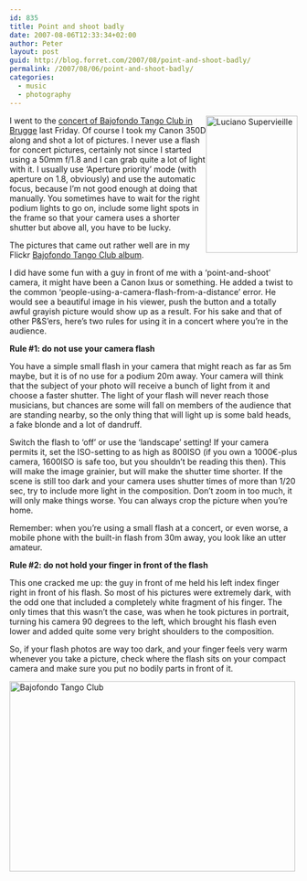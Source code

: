```yaml
---
id: 835
title: Point and shoot badly
date: 2007-08-06T12:33:34+02:00
author: Peter
layout: post
guid: http://blog.forret.com/2007/08/point-and-shoot-badly/
permalink: /2007/08/06/point-and-shoot-badly/
categories:
  - music
  - photography
---
```

[<img loading="lazy" width="160" src="http://farm2.static.flickr.com/1407/1005378957_25ff524d5f_m.jpg" alt="Luciano Supervieille" height="240" style="float: right" />](http://www.flickr.com/photos/pforret/1005378957/ "Photo Sharing") I went to the [concert of Bajofondo Tango Club in Brugge](http://www.milonga.be/2007/08/concert-bajofondo-tango-club-brugge/) last Friday. Of course I took my Canon 350D along and shot a lot of pictures. I never use a flash for concert pictures, certainly not since I started using a 50mm f/1.8 and I can grab quite a lot of light with it. I usually use &#8216;Aperture priority&#8217; mode (with aperture on 1.8, obviously) and use the automatic focus, because I&#8217;m not good enough at doing that manually. You sometimes have to wait for the right podium lights to go on, include some light spots in the frame so that your camera uses a shorter shutter but above all, you have to be lucky.

The pictures that came out rather well are in my Flickr [Bajofondo Tango Club album](http://www.flickr.com/photos/pforret/sets/72157601227542198/).

I did have some fun with a guy in front of me with a &#8216;point-and-shoot&#8217; camera, it might have been a Canon Ixus or something. He added a twist to the common &#8216;people-using-a-camera-flash-from-a-distance&#8217; error. He would see a beautiful image in his viewer, push the button and a totally awful grayish picture would show up as a result. For his sake and that of other P&S&#8217;ers, here&#8217;s two rules for using it in a concert where you&#8217;re in the audience.

**Rule #1: do not use your camera flash**

You have a simple small flash in your camera that might reach as far as 5m maybe, but it is of no use for a podium 20m away. Your camera will think that the subject of your photo will receive a bunch of light from it and choose a faster shutter. The light of your flash will never reach those musicians, but chances are some will fall on members of the audience that are standing nearby, so the only thing that will light up is some bald heads, a fake blonde and a lot of dandruff.

Switch the flash to &#8216;off&#8217; or use the &#8216;landscape&#8217; setting! If your camera permits it, set the ISO-setting to as high as 800ISO (if you own a 1000€-plus camera, 1600ISO is safe too, but you shouldn&#8217;t be reading this then). This will make the image grainier, but will make the shutter time shorter. If the scene is still too dark and your camera uses shutter times of more than 1/20 sec, try to include more light in the composition. Don&#8217;t zoom in too much, it will only make things worse. You can always crop the picture when you&#8217;re home.

Remember: when you&#8217;re using a small flash at a concert, or even worse, a mobile phone with the built-in flash from 30m away, you look like an utter amateur.

**Rule #2: do not hold your finger in front of the flash**

This one cracked me up: the guy in front of me held his left index finger right in front of his flash. So most of his pictures were extremely dark, with the odd one that included a completely white fragment of his finger. The only times that this wasn&#8217;t the case, was when he took pictures in portrait, turning his camera 90 degrees to the left, which brought his flash even lower and added quite some very bright shoulders to the composition.

So, if your flash photos are way too dark, and your finger feels very warm whenever you take a picture, check where the flash sits on your compact camera and make sure you put no bodily parts in front of it.

[<img loading="lazy" width="500" src="http://farm2.static.flickr.com/1188/1006208788_1ddfc50b6f.jpg" alt="Bajofondo Tango Club" height="333" />](http://www.flickr.com/photos/pforret/1006208788/ "Photo Sharing")